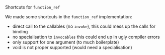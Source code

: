 Shortcuts for `function_ref`

We made some shortcuts in the `function_ref` implementation:

* direct call to the callables (no `invoke`), this could mess up the calls for binding
* no specialisation to `invocables` this could end up in ugly compiler errors
* only support for one argument (to much boilerplate)
* void is not proper supported (would need a specialisation)
